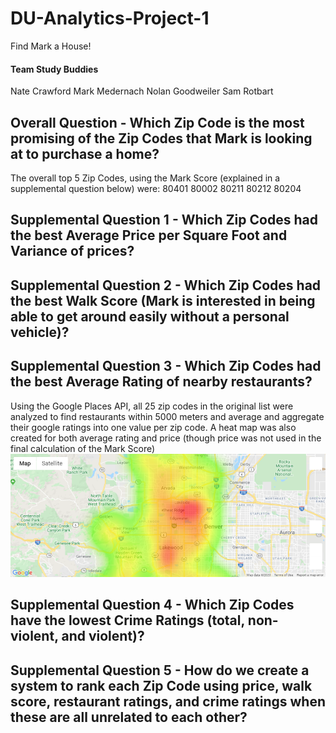 # DU-Analytics-Project-1
Find Mark a House!

#### Team Study Buddies
Nate Crawford
Mark Medernach
Nolan Goodweiler
Sam Rotbart

## Overall Question - Which Zip Code is the most promising of the Zip Codes that Mark is looking at to purchase a home?
The overall top 5 Zip Codes, using the Mark Score (explained in a supplemental question below) were:
80401
80002
80211
80212
80204

## Supplemental Question 1 - Which Zip Codes had the best Average Price per Square Foot and Variance of prices?


## Supplemental Question 2 - Which Zip Codes had the best Walk Score (Mark is interested in being able to get around easily without a personal vehicle)?


## Supplemental Question 3 - Which Zip Codes had the best Average Rating of nearby restaurants?
Using the Google Places API, all 25 zip codes in the original list were analyzed to find restaurants within 5000 meters and average and aggregate their google ratings into one value per zip code. A heat map was also created for both average rating and price (though price was not used in the final calculation of the Mark Score)
![Price Heatmap](https://github.com/ngoodweiler/DU-Analytics-Project-1/blob/master/Images/price_heatmap.png)

## Supplemental Question 4 - Which Zip Codes have the lowest Crime Ratings (total, non-violent, and violent)?

## Supplemental Question 5 - How do we create a system to rank each Zip Code using price, walk score, restaurant ratings, and crime ratings when these are all unrelated to each other?